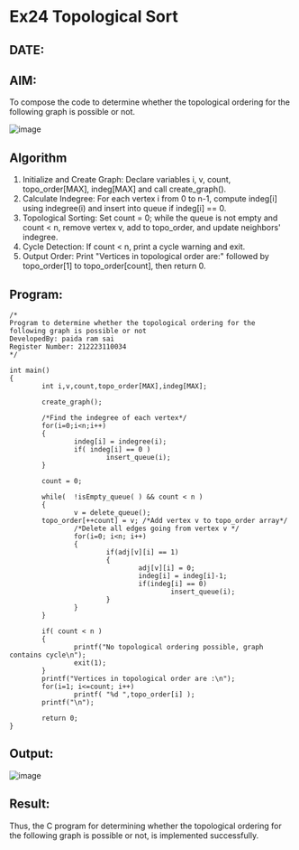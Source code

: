 # Ex24 Topological Sort
## DATE:
## AIM:
To compose the code to determine whether the topological ordering for the following graph is possible or not.

![image](https://github.com/user-attachments/assets/c74a7111-9b59-475c-aad4-9baf23d50ec0)


## Algorithm
1. Initialize and Create Graph: Declare variables i, v, count, topo_order[MAX], indeg[MAX] and call create_graph().
2. Calculate Indegree: For each vertex i from 0 to n-1, compute indeg[i] using indegree(i) and insert into queue if indeg[i] == 0.
3. Topological Sorting: Set count = 0; while the queue is not empty and count < n, remove vertex v, add to topo_order, and update neighbors' indegree.
4. Cycle Detection: If count < n, print a cycle warning and exit. 
5. Output Order: Print "Vertices in topological order are:" followed by topo_order[1] to topo_order[count], then return 0.


## Program:
```
/*
Program to determine whether the topological ordering for the following graph is possible or not
DevelopedBy: paida ram sai
Register Number: 212223110034
*/

int main()
{
        int i,v,count,topo_order[MAX],indeg[MAX];

        create_graph();

        /*Find the indegree of each vertex*/
        for(i=0;i<n;i++)
        {
                indeg[i] = indegree(i);
                if( indeg[i] == 0 )
                        insert_queue(i);
        }

        count = 0;

        while(  !isEmpty_queue( ) && count < n )
        {
                v = delete_queue();
        topo_order[++count] = v; /*Add vertex v to topo_order array*/
                /*Delete all edges going from vertex v */
                for(i=0; i<n; i++)
                {
                        if(adj[v][i] == 1)
                        {
                                adj[v][i] = 0;
                                indeg[i] = indeg[i]-1;
                                if(indeg[i] == 0)
                                        insert_queue(i);
                        }
                }
        }

        if( count < n )
        {
                printf("No topological ordering possible, graph contains cycle\n");
                exit(1);
        }
        printf("Vertices in topological order are :\n");
        for(i=1; i<=count; i++)
                printf( "%d ",topo_order[i] );
        printf("\n");

        return 0;
}

```

## Output:


![image](https://github.com/user-attachments/assets/42eee6e6-1911-4dba-b57d-a0f86b740df8)

## Result:
Thus, the C program for determining whether the topological ordering for the following graph is possible or not, is implemented successfully.
